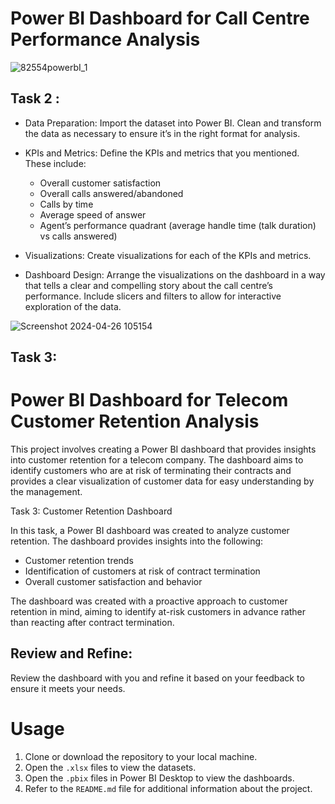 # Power BI Dashboard for Call Centre Performance Analysis

![82554powerbI_1](https://github.com/code-red-Marshall/Power-Bi--PWC-Forage/assets/82904501/c3bdb549-3546-4dc2-b8ed-e91f4a17d26f)

## Task 2 : 

- Data Preparation: 
Import the dataset into Power BI. Clean and transform the data as necessary to ensure it’s in the right format for analysis.

- KPIs and Metrics: 
Define the KPIs and metrics that you mentioned. These include:
    - Overall customer satisfaction
    - Overall calls answered/abandoned
    - Calls by time
    - Average speed of answer
    - Agent’s performance quadrant (average handle time (talk duration) vs calls answered)

- Visualizations: 
Create visualizations for each of the KPIs and metrics.

- Dashboard Design: 
Arrange the visualizations on the dashboard in a way that tells a clear and compelling story about the call centre’s performance. Include slicers and filters to allow for interactive exploration of the data.

![Screenshot 2024-04-26 105154](https://github.com/code-red-Marshall/Power-Bi--PWC-Forage/assets/82904501/3d126ed3-e616-4277-af7a-0cbe98a3fa21)

## Task 3:

# Power BI Dashboard for Telecom Customer Retention Analysis

This project involves creating a Power BI dashboard that provides insights into customer retention for a telecom company. The dashboard aims to identify customers who are at risk of terminating their contracts and provides a clear visualization of customer data for easy understanding by the management.

Task 3: Customer Retention Dashboard

In this task, a Power BI dashboard was created to analyze customer retention. The dashboard provides insights into the following:

- Customer retention trends
- Identification of customers at risk of contract termination
- Overall customer satisfaction and behavior

The dashboard was created with a proactive approach to customer retention in mind, aiming to identify at-risk customers in advance rather than reacting after contract termination.


## Review and Refine: 
Review the dashboard with you and refine it based on your feedback to ensure it meets your needs.

# Usage
1. Clone or download the repository to your local machine.
2. Open the `.xlsx` files to view the datasets.
3. Open the `.pbix` files in Power BI Desktop to view the dashboards.
4. Refer to the `README.md` file for additional information about the project.

